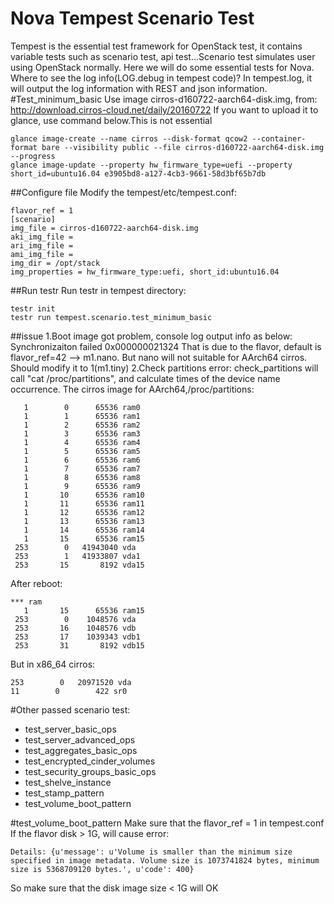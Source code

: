 Nova Tempest Scenario Test
======
Tempest is the essential test framework for OpenStack test, it contains variable tests such as 
scenario test, api test...Scenario test simulates user using OpenStack normally. Here we will 
do some essential tests for Nova.
Where to see the log info(LOG.debug in tempest code)?
In tempest.log, it will output the log information with REST and json information.
#Test_minimum_basic
Use image cirros-d160722-aarch64-disk.img, from: 
http://download.cirros-cloud.net/daily/20160722
If you want to upload it to glance, use command below.This is not essential
```shell
glance image-create --name cirros --disk-format qcow2 --container-format bare --visibility public --file cirros-d160722-aarch64-disk.img --progress
glance image-update --property hw_firmware_type=uefi --property short_id=ubuntu16.04 e3905bd8-a127-4cb3-9661-58d3bf65b7db
```
##Configure file
Modify the tempest/etc/tempest.conf:
```shell
flavor_ref = 1
[scenario]
img_file = cirros-d160722-aarch64-disk.img
aki_img_file =
ari_img_file =
ami_img_file =
img_dir = /opt/stack
img_properties = hw_firmware_type:uefi, short_id:ubuntu16.04
```
##Run testr
Run testr in tempest directory:
```shell
testr init
testr run tempest.scenario.test_minimum_basic
```
##issue
1.Boot image got problem, console log output info as below:
Synchronizaiton failed 0x000000021324
That is due to the flavor, default is flavor_ref=42 --> m1.nano. But nano will not suitable for 
AArch64 cirros. Should modify it to 1(m1.tiny)
2.Check partitions error:
check_partitions will call "cat /proc/partitions", and calculate times of the device name occurrence.
The cirros image for AArch64,/proc/partitions:
```shell
   1        0      65536 ram0
   1        1      65536 ram1
   1        2      65536 ram2
   1        3      65536 ram3
   1        4      65536 ram4
   1        5      65536 ram5
   1        6      65536 ram6
   1        7      65536 ram7
   1        8      65536 ram8
   1        9      65536 ram9
   1       10      65536 ram10
   1       11      65536 ram11
   1       12      65536 ram12
   1       13      65536 ram13
   1       14      65536 ram14
   1       15      65536 ram15
 253        0   41943040 vda
 253        1   41933807 vda1
 253       15       8192 vda15
```
After reboot:
```shell 
*** ram
   1       15      65536 ram15
 253        0    1048576 vda
 253       16    1048576 vdb
 253       17    1039343 vdb1
 253       31       8192 vdb15
```
But in x86_64 cirros:
```shell
253        0   20971520 vda
11        0        422 sr0
```
#Other passed scenario test:
* test_server_basic_ops
* test_server_advanced_ops
* test_aggregates_basic_ops
* test_encrypted_cinder_volumes
* test_security_groups_basic_ops
* test_shelve_instance
* test_stamp_pattern
* test_volume_boot_pattern

#test_volume_boot_pattern
Make sure that the flavor_ref = 1 in tempest.conf
If the flavor disk > 1G, will cause error:
```shell
Details: {u'message': u'Volume is smaller than the minimum size specified in image metadata. Volume size is 1073741824 bytes, minimum size is 5368709120 bytes.', u'code': 400}
```
So make sure that the disk image size < 1G will OK

